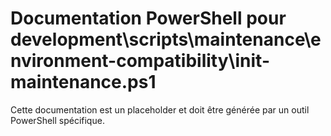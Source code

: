 # Documentation PowerShell pour development\scripts\maintenance\environment-compatibility\init-maintenance.ps1

Cette documentation est un placeholder et doit être générée par un outil PowerShell spécifique.
